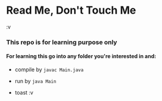 # Read Me, Don't Touch Me
:v
### This repo is for learning purpose only

#### For learning this go into any folder you're interested in and:
- compile by `javac Main.java`
- run by `java Main`

- toast :v
